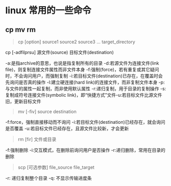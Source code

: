 # linux 常用的一些命令

## cp mv rm

> cp [option] source1 source2 source3 ... target_directory

cp [-adfilprsu] 源文件(source) 目标文件(destination)

-a:是指archive的意思，也说是指复制所有的目录
-d:若源文件为连接文件(link file)，则复制连接文件属性而非文件本身
-f:强制(force)，若有重复或其它疑问时，不会询问用户，而强制复制
-i:若目标文件(destination)已存在，在覆盖时会先询问是否真的操作
-l:建立硬连接(hard link)的连接文件，而非复制文件本身
-p:与文件的属性一起复制，而非使用默认属性
-r:递归复制，用于目录的复制操作
-s:复制成符号连接文件(symbolic link)，即“快捷方式”文件-u:若目标文件比源文件旧，更新目标文件

> mv [-fiv] source destination

-f:force，强制直接移动而不询问
-i:若目标文件(destination)已经存在，就会询问是否覆盖
-u:若目标文件已经存在，且源文件比较新，才会更新

> rm [fir] 文件或目录

-f:强制删除
-i:交互模式，在删除前询问用户是否操作
-r:递归删除，常用在目录的删除

> scp [可选参数] file_source file_target

-r: 递归复制整个目录
-q: 不显示传输进度条
